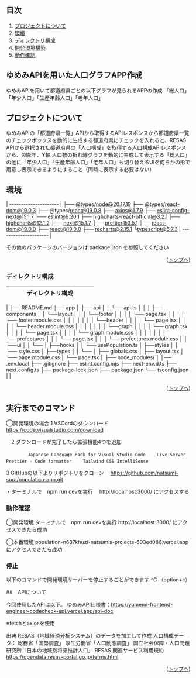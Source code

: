 <div id="top"></div>

<p style="display: inline">

## 目次

1. [プロジェクトについて](#プロジェクトについて)
2. [環境](#環境)
3. [ディレクトリ構成](#ディレクトリ構成)
4. [開発環境構築](#開発環境構築)
5. [動作確認](#動作確認)


## ゆめみAPIを用いた人口グラフAPP作成

ゆめみAPIを用いて都道府県ごとの以下グラフが見られるAPPの作成
「総人口」「年少人口」「生産年齢人口」「老年人口」

## プロジェクトについて

ゆめみAPIの「都道府県一覧」APIから取得するAPIレスポンスから都道府県一覧のチェックボックスを動的に生成する都道府県にチェックを入れると、RESAS APIから選択された都道府県の「人口構成」を取得する人口構成APIレスポンスから、X軸:年、Y軸:人口数の折れ線グラフを動的に生成して表示する「総人口」の他に「年少人口」「生産年齢人口」「老年人口」も切り替えるUIを何らかの形で用意し表示できるようにすること（同時に表示する必要はない）


## 環境

<!-- 言語、フレームワーク、ミドルウェア、インフラの一覧とバージョンを記載 -->

| --------------------- |
├── @types/node@20.17.19
├── @types/react-dom@19.0.3
├── @types/react@19.0.8
├── axios@1.7.9
├── eslint-config-next@15.1.7
├── eslint@9.20.1
├── highcharts-react-official@3.2.1
├── highcharts@12.1.2
├── next@15.1.7
├── prettier@3.5.1
├── react-dom@19.0.0
├── react@19.0.0
├── recharts@2.15.1
└typescript@5.7.3
| --------------------- |

その他のパッケージのバージョンは package.json を参照してください

<p align="right">(<a href="#top">トップへ</a>)</p>

### ディレクトリ構成
|ディレクトリ構成　　　　　　|
| --------------------- |
| 
├── README.md
├── app
│   ├── api
│   │    └── api.ts
│   │
│   ├── components
│   │    └──layout
│   │    │     └──footer
│   │    │     │    └── page.tsx
│   │    │     │    └── footer.module.css
│   │    │     │
│   │    │     └──header
│   │    │     │   └── page.tsx
│   │    │     │   └── header.module.css
│   │    │     │
│   │    │     └──graph
│   │    │     │   └── graph.tsx
│   │    │     │   └── page.tsx
│   │    │     │   └── graph.module.css
│   │    │     │
│   │    │     └──prefectures
│   │    │         └── page.tsx
│   │    │         └── prefectures.module.css
│   │    └──ui
│   │       └──
│   ├──hooks
│   │    └── usePopulation.ts
│   ├──styles
│   │    └── style.css
│   ├──types
│   │     └──
│   ├── globals.css
│   ├── layout.tsx
│   ├── page.module.css
│   └── page.tsx
│ 
├── node_modules/
│
│── .env.local
├── .gitignore
├── eslint.config.mjs
├── next-env.d.ts
├── next.config.ts
├── package-lock.json
├── package.json
└── tsconfig.json
|                                    |

<p align="right">(<a href="#top">トップへ</a>)</p>


## 実行までのコマンド

◯開発環境の場合
 1 VSCordのダウンロード
　　https://code.visualstudio.com/download

　2 ダウンロードが完了したら拡張機能4つを追加

　　```
　　Japanese Language Pack for Visual Studio Code
　　Live Server
　　Prettier - Code formatter
　　Tailwind CSS IntelliSense
　　```

3 GitHubの以下よりリポジトリをクローン
　https://github.com/natsumi-sora/population-app.git

・ターミナルで　npm run devを実行
　http://localhost:3000/
  にアクセスする

### 動作確認

◯開発環境
ターミナルで　npm run devを実行
http://localhost:3000/
にアクセスできたら成功

◯本番環境
population-n687khuzi-natsumis-projects-603ed086.vercel.app
にアクセスできたら成功

### 停止

以下のコマンドで開発環境サーバーを停止することができます
^C （option+c）



##　APIについて

今回使用したAPIは以下。
ゆめみAPI仕様書：https://yumemi-frontend-engineer-codecheck-api.vercel.app/api-doc

※fetchとaxiosを使用

出典
RESAS（地域経済分析システム）のデータを加工して作成
人口構成データ：
総務省「国勢調査」
厚生労働省「人口動態調査」
国立社会保障・人口問題研究所「日本の地域別将来推計人口」
RESAS 関連サービス利用規約 https://opendata.resas-portal.go.jp/terms.html

<p align="right">(<a href="#top">トップへ</a>)</p>
